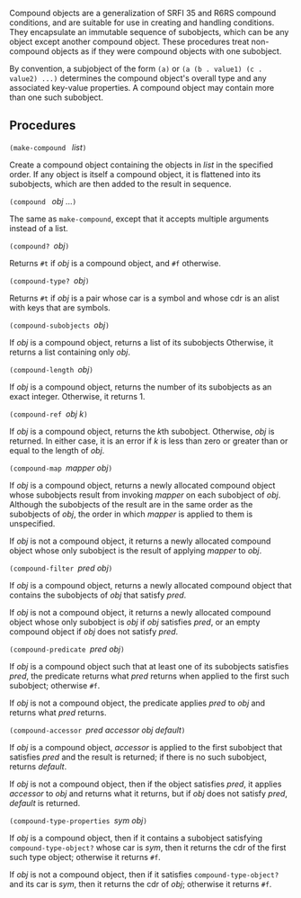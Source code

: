 Compound objects are a generalization of SRFI 35 and R6RS compound conditions,
and are suitable for use in creating and handling conditions.
They encapsulate an immutable sequence of subobjects, which can be
any object except another compound object.  These procedures treat
non-compound objects as if they were compound objects with one subobject.

By convention, a subjobject of the form `(a)` or `(a (b . value1) (c . value2) ...)`
determines the compound object's overall type and any associated key-value properties.
A compound object may contain more than one such subobject.

## Procedures

`(make-compound ` *list*`)`

Create a compound object containing the objects in *list* in the specified order.
If any object is itself a compound object, it is flattened into its subobjects,
which are then added to the result in sequence.

`(compound ` *obj* ...`)`

The same as `make-compound`,
except that it accepts multiple arguments instead of a list.

`(compound? `*obj*`)`

Returns `#t` if *obj* is a compound object, and `#f` otherwise.

`(compound-type? `*obj*`)`

Returns `#t` if *obj* is a pair whose car is a symbol
and whose cdr is an alist with keys that are symbols.

`(compound-subobjects `*obj*`)`

If *obj* is a compound object, returns a list of its subobjects
Otherwise, it returns a list containing only *obj*.

`(compound-length `*obj*`)`

If *obj* is a compound object, returns the number of its subobjects as an exact
integer.  Otherwise, it returns 1.

`(compound-ref `*obj k*`)`

If *obj* is a compound object, returns the *k*th subobject.  Otherwise,
*obj* is returned.  In either case, it is an error if *k* is less than
zero or greater than or equal to the length of *obj*.

`(compound-map `*mapper obj*`)`

If *obj* is a compound object, returns a newly allocated compound object
whose subobjects result from invoking *mapper* on each subobject of *obj*.
Although the subobjects of the result are in the same order as the subobjects of *obj*,
the order in which *mapper* is applied to them is unspecified.

If *obj* is not a compound object, it returns a newly allocated compound object
whose only subobject is the result of applying *mapper* to *obj*.

`(compound-filter `*pred obj*`)`

If *obj* is a compound object, returns a newly allocated compound object
that contains the subobjects of *obj* that satisfy *pred*.

If *obj* is not a compound object, it returns a newly allocated compound object
whose only subobject is *obj* if *obj* satisfies *pred*,
or an empty compound object if *obj* does not satisfy *pred*.

`(compound-predicate `*pred obj*`)`

If *obj* is a compound
object such that at least one of its subobjects satisfies *pred*, the predicate
returns what *pred* returns when applied to the first such subobject; otherwise `#f`.

If *obj* is not a compound object, the predicate applies *pred* to *obj* and
returns what *pred* returns.

`(compound-accessor `*pred accessor obj default*`)`

If *obj* is a compound object, *accessor* is applied to
the first subobject that satisfies *pred* and the result is returned;
if there is no such subobject, returns *default*.

If *obj* is not a compound object, then if the object satisfies *pred*,
it applies *accessor* to *obj* and returns what it returns,
but if *obj* does not satisfy *pred*, *default* is returned.

`(compound-type-properties `*sym obj*`)`

If *obj* is a compound object, then if it contains a subobject
satisfying `compound-type-object?` whose car is *sym*, then it
returns the cdr of the first such type object; otherwise it returns `#f`.

If *obj* is not a compound object, then if it satisfies `compound-type-object?`
and its car is *sym*, then it returns the cdr of *obj*; otherwise it returns `#f`.
